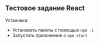 ## Тестовое задание React 

Установка: 
* Установить пакеты с помощью ```npm -i```
* Запустить приложение с ```npm start```

